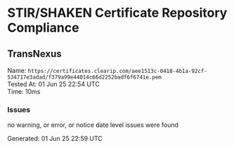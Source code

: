 # STIR/SHAKEN Certificate Repository Compliance

## TransNexus

Name: `https://certificates.clearip.com/aee1513c-0418-4b1a-92cf-534717e3adad/f379a99e44014c66d2252badf6f6741e.pem`\
Tested At: 01 Jun 25 22:54 UTC\
Time: 10ms

### Issues

no warning, or error, or notice date level issues were found

Generated: 01 Jun 25 22:59 UTC